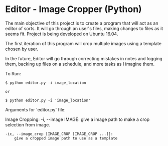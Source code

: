 # Editor - Image Cropper (Python)

The main objective of this project is to create a program that will act as an editor of sorts. It will go through an user's files, making changes to files as it seems fit. Project is being developed on Ubuntu 16.04.

The first iteration of this program will crop multiple images using a template chosen by user.

In the future, Editor will go through correcting mistakes in notes and logging them, backing up files on a schedule, and more tasks as I imagine them.


To Run:

	$ python editor.py -i image_location

	or

	$ python editor.py -i 'image_location'


Arguments for 'editor.py' file:

Image Cropping:
	-i, --image IMAGE: 
		give a image path to make a crop selection from image.

	-ic, --image_crop [IMAGE_CROP [IMAGE_CROP ...]]: 
		give a cropped image path to use as a template